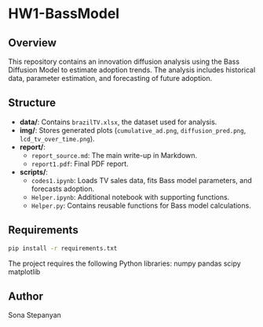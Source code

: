 # HW1-BassModel

## Overview
This repository contains an innovation diffusion analysis using the Bass Diffusion Model to estimate adoption trends. The analysis includes historical data, parameter estimation, and forecasting of future adoption.

## Structure
- **data/**: Contains `brazilTV.xlsx`, the dataset used for analysis.
- **img/**: Stores generated plots (`cumulative_ad.png`, `diffusion_pred.png`, `lcd_tv_over_time.png`). 
- **report/**:
  - `report_source.md`: The main write-up in Markdown.
  - `report1.pdf`: Final PDF report.
- **scripts/**:
  - `codes1.ipynb`: Loads TV sales data, fits Bass model parameters, and forecasts adoption.
  - `Helper.ipynb`: Additional notebook with supporting functions.
  - `Helper.py`: Contains reusable functions for Bass model calculations.

 ## Requirements
```` bash
pip install -r requirements.txt
```` 
The project requires the following Python libraries:
numpy
pandas
scipy
matplotlib


## Author
Sona Stepanyan
